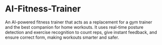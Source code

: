 # AI-Fitness-Trainer
An AI-powered fitness trainer that acts as a replacement for a gym trainer and the best companion for home workouts. It uses real-time posture detection and exercise recognition to count reps, give instant feedback, and ensure correct form, making workouts smarter and safer.
